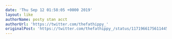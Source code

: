```yaml
---
date: 'Thu Sep 12 01:58:05 +0000 2019'
layout: like
authorName: posty stan acct
authorUrl: 'https://twitter.com/thefathippy_'
originalPost: 'https://twitter.com/thefathippy_/status/1171966175611445248'
---
```

